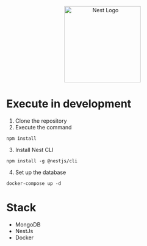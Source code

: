 <p align="center">
  <a href="http://nestjs.com/" target="blank"><img src="https://nestjs.com/img/logo-small.svg" width="200" alt="Nest Logo" /></a>
</p>

# Execute in development

1. Clone the repository
2. Execute the command
```
npm install
```
3. Install Nest CLI 
```
npm install -g @nestjs/cli
```
4. Set up the database
```
docker-compose up -d
```

# Stack
* MongoDB
* NestJs
* Docker